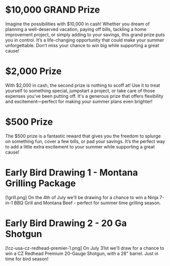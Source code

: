 # $10,000 GRAND Prize

 Imagine the possibilities with $10,000 in cash! Whether you dream of planning a well-deserved vacation, paying off bills, tackling a home improvement project, or simply adding to your savings, this grand prize puts you in control. It’s a life-changing opportunity that could make your summer unforgettable. Don’t miss your chance to win big while supporting a great cause!

# $2,000 Prize

 With $2,000 in cash, the second prize is nothing to scoff at! Use it to treat yourself to something special, jumpstart a project, or take care of those expenses you’ve been putting off. It's a generous prize that offers flexibility and excitement—perfect for making your summer plans even brighter!

# $500 Prize

 The $500 prize is a fantastic reward that gives you the freedom to splurge on something fun, cover a few bills, or pad your savings. It’s the perfect way to add a little extra excitement to your summer while supporting a great cause!

# Early Bird Drawing 1 - Montana Grilling Package

[!grill.png]
On the 4th of July we'll be drawing for a chance to win a Ninja 7-in-1 BBQ Grill and Montana Beef - perfect for summer time grilling season.

# Early Bird Drawing 2 - 20 Ga Shotgun
 
[!cz-usa-cz-redhead-premier-1.png]
On July 31st we'll draw for a chance to win a  CZ Redhead Premium 20-Gauge Shotgun, with a 28" barrel. Just in time for bird season!
